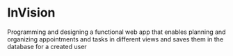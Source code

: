 # InVision
Programming and designing a functional web app that enables planning and organizing appointments and tasks in different views and saves them in the database for a created user
